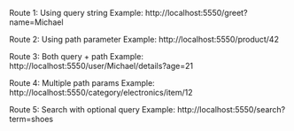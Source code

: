 Route 1: Using query string
Example: http://localhost:5550/greet?name=Michael

Route 2: Using path parameter
Example: http://localhost:5550/product/42

Route 3: Both query + path
Example: http://localhost:5550/user/Michael/details?age=21

Route 4: Multiple path params
Example: http://localhost:5550/category/electronics/item/12

Route 5: Search with optional query
Example: http://localhost:5550/search?term=shoes
